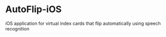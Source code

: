 AutoFlip-iOS
============

iOS application for virtual index cards that flip automatically using speech recognition
